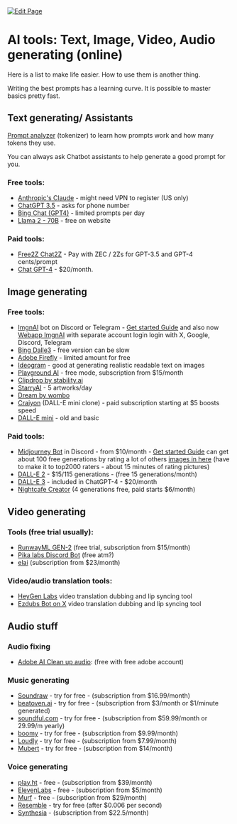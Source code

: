 <a href="https://github.com/zechub/zechub/edit/main/site/Using_Zcash/wallets.md" target="_blank">
  <img src="https://img.shields.io/badge/Edit-blue" alt="Edit Page"/>
</a>

# AI tools: Text, Image, Video, Audio generating (online)

Here is a list to make life easier. How to use them is another thing.

Writing the best prompts has a learning curve. It is possible to master basics pretty fast.

## Text generating/ Assistants

[Prompt analyzer](https://novelai.net/tokenizer) (tokenizer) to learn how prompts work and how many tokens they use.

You can always ask Chatbot assistants to help generate a good prompt for you.

### Free tools:

- [Anthropic's Claude](https://claude.ai/) - might need VPN to register (US only)
- [ChatGPT 3.5](https://chat.openai.com/) - asks for phone number
- [Bing Chat (GPT4)](https://www.bing.com/search?q=Bing+AI&showconv=1&FORM=hpcodx) - limited prompts per day
- [Llama 2 - 70B](https://www.llama2.ai/) - free on website

### Paid tools:

- [Free2Z Chat2Z](https://free2z.com/ai) - Pay with ZEC / 2Zs for GPT-3.5 and GPT-4 cents/prompt
- [Chat GPT-4](https://chat.openai.com/auth/login) - $20/month.

## Image generating

### Free tools:

- [ImgnAI](https://imgnai.com/) bot on Discord or Telegram - [Get started Guide](https://imgnai.gitbook.io/imgnai/) and 
also now [Webapp ImgnAI](https://app.imgnai.com/home) with separate account login 
login with X, Google, Discord, Telegram
- [Bing Dalle3](https://www.bing.com/create) - free version can be slow
- [Adobe Firefly](https://www.adobe.com/ee/sensei/generative-ai/firefly.html) - limited amount for free
- [Ideogram](https://ideogram.ai/login) - good at generating realistic readable text on images
- [Playground AI](https://playgroundai.com/) - free mode, subscription from $15/month
- [Clipdrop by stability.ai](https://clipdrop.co/stable-diffusion)
- [StarryAI](https://www.starryai.com) - 5 artworks/day
- [Dream by wombo](https://dream.ai/)
- [Craiyon](https://www.craiyon.com/) (DALL-E mini clone) - paid subscription starting at $5 boosts speed
- [DALL-E mini](https://huggingface.co/spaces/dalle-mini/dalle-mini) - old and basic

### Paid tools:

- [Midjourney Bot](https://discord.com/invite/midjourney) in Discord - from $10/month - [Get started Guide](https://docs.midjourney.com/docs/quick-start)
can get about 100 free generations by rating a lot of others [images in here](https://www.midjourney.com/app/rank-pairs/)
(have to make it to top2000 raters - about 15 minutes of rating pictures)
- [DALL-E 2](https://labs.openai.com/) [](https://openai.com/dall-e-2)- $15/115 generations - (free 15 generations/month)
- [DALL-E 3](https://openai.com/dall-e-3/) - included in ChatGPT-4 - $20/month
- [Nightcafe Creator](https://creator.nightcafe.studio/) (4 generations free, paid starts $6/month)

## Video generating

### Tools (free trial usually):

- [RunwayML GEN-2](https://runwayml.com/) (free trial, subscription from $15/month)
- [Pika labs Discord Bot](https://www.pika.art/) (free atm?)
- [elai](https://elai.io/) (subscription from $23/month)

### Video/audio translation tools:

- [HeyGen Labs](https://labs.heygen.com/guest/video-translate) video translation dubbing and lip syncing tool
- [Ezdubs Bot on X](https://twitter.com/ezdubs_bot) video translation dubbing and lip syncing tool

## Audio stuff

### Audio fixing

- [Adobe AI Clean up audio](https://podcast.adobe.com/enhance#): (free with free adobe account)

### Music generating

- [Soundraw](https://soundraw.io/) - try for free - (subscription from $16.99/month)
- [beatoven.ai](https://www.beatoven.ai/) - try for free - (subscription from $3/month or $1/minute generated)
- [soundful.com](https://soundful.com/) - try for free - (subscription from $59.99/month or 29.99/m yearly)
- [boomy](https://boomy.com/) - try for free - (subscription from $9.99/month)
- [Loudly](https://www.loudly.com/) - try for free - (subscription from $7.99/month)
- [Mubert](https://mubert.com/) - try for free - (subscription from $14/month)

### Voice generating

- [play.ht](https://play.ht/) - free - (subscription from $39/month)
- [ElevenLabs](https://elevenlabs.io/) - free - (subscription from $5/month)
- [Murf](https://murf.ai/) - free - (subscription from $29/month)
- [Resemble](https://www.resemble.ai/) - try for free (after $0.006 per second)
- [Synthesia](https://www.synthesia.io/) - (subscription from $22.5/month)
